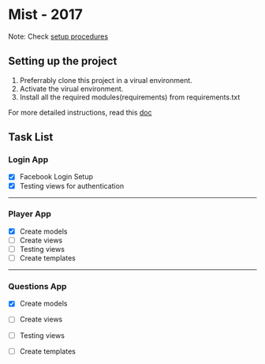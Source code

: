 # Mist - 2017

Note: Check [setup procedures](#setting-up-the-project)

## Setting up the project
1. Preferrably clone this project in a virual environment.
2. Activate the virual environment.
3. Install all the required modules(requirements) from requirements.txt

For more detailed instructions, read this [doc](https://drive.google.com/open?id=1hkTklOuEZ0sIAK7QNysQqenlAGhwVhYcbMsBrCriB0A)

## Task List

### Login App
- [x] Facebook Login Setup
- [x] Testing views for authentication

---

### Player App
- [x] Create models
- [ ] Create views
- [ ] Testing views
- [ ] Create templates

---

### Questions App
- [x] Create models
- [ ] Create views
- [ ] Testing views
- [ ] Create templates

